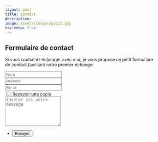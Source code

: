 ```yaml
---
layout: post
title: Contact
description:
image: assets/images/pic11.jpg
nav-menu: true
---
```


<!-- Content -->
<h2 id="content">Formulaire de contact</h2>
<p>Si vous souhaitez échanger avec moi, je vous propose ce petit formulaire de contact,facilitant notre premier échange: </p>

<form method="post" action="#">
  <div class="row uniform">
    <div class="4u 12u$(xsmall)">
      <input type="text" name="lastname" id="lastname" value="" placeholder="Nom" />
    </div>
    <div class="3u 12u$(xsmall)">
      <input type="text" name="firstname" id="firstname" value="" placeholder="Prénom" />
    </div>
    <div class="5u$ 12u$(xsmall)">
      <input type="email" name="email" id="email" value="" placeholder="Email" />
    </div>
    <!-- Break -->
    <div class="6u 12u$(small)">
      <input type="checkbox" id="copy" name="copy">
      <label for="copy">Recevoir une copie</label>
    </div>
    <!-- Break -->
    <div class="12u$">
      <textarea name="message" id="message" placeholder="Insérer ici votre message" rows="6"></textarea>
    </div>
    <!-- Break -->
    <div class="12u$">
      <ul class="actions">
        <li><input type="submit" value="Envoyer" class="special" onclick="generateMailToLink(event)" /></li>
      </ul>
    </div>
  </div>
</form>

<script>
function generateMailToLink(event) {
  event.preventDefault();
  
  var lastname = document.getElementById("lastname").value;
  var firstname = document.getElementById("firstname").value;
  var email = document.getElementById("email").value;
  var copy = document.getElementById("copy").checked ? "Oui" : "Non";
  var message = document.getElementById("message").value;

  var subject = "Nouveau message du formulaire de contact";
  var body = "Nom : " + lastname + "\n";
  body += "Prénom : " + firstname + "\n";
  body += "Email : " + email + "\n";
  body += "Recevoir une copie : " + copy + "\n\n";
  body += "Message :\n" + message;

  var mailtoLink = "mailto:cart-lamy.jimmy@live.fr" +
    "?subject=" + encodeURIComponent(subject) +
    "&body=" + encodeURIComponent(body);

  if (copy == "Oui") {
    mailtoLink += "&cc=" + encodeURIComponent(email);
  }

  window.location.href = mailtoLink;
  document.location.href="/";
}
</script>



